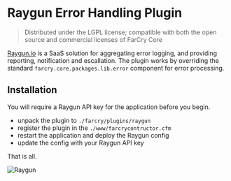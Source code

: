 # Raygun Error Handling Plugin

> Distributed under the LGPL license; compatible with both the open source and commercial licenses of FarCry Core

[Raygun.io](http://raygun.io/) is a SaaS solution for aggregating error logging, 
and providing reporting, notification and escallation.  The plugin works by 
overriding the standard `farcry.core.packages.lib.error` component for error processing.

## Installation

You will require a Raygun API key for the application before you begin.

- unpack the plugin to `./farcry/plugins/raygun`
- register the plugin in the `./www/farcrycontructor.cfm`
- restart the application and deploy the Raygun config
- update the config with your Raygun API key

That is all.

![Raygun](https://raygun.io/images/products/integrations-2.jpg)
